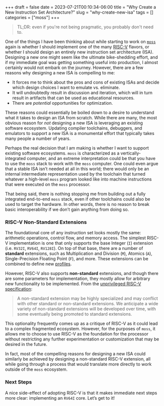+++ 
draft = false
date = 2023-07-21T00:10:34-06:00
title = "Why Create a New Instruction Set Architecture?"
slug = "why-create-new-isa"
tags = []
categories = ["moss"]
+++

> TL;DR: even if you're not being pragmatic, you probably don't need to.

One of the things I have been thinking about while starting to work on
[`moss`](https://github.com/mosscomp/moss) again is whether I should implement
one of the many [RISC-V](https://riscv.org) flavors, or whether I should design
an entirely new instruction set architecture (ISA). Designing a new one might
seem like the ultimate bike-shedding effort, and if my immediate goal was
getting something useful into production, I almost certainly would not embark on
the journey. However, there are a few reasons why designing a new ISA is
compelling to me:

- It forces me to think about the pros and cons of existing ISAs and decide
  which design choices I want to emulate vs. eliminate.
- It will undoubtedly result in discussion and iteration, which will in turn
  result in artifacts that can be used as educational resources.
- There are *potential* opportunities for optimization.

These reasons could essentially be boiled down to a desire to understand what it
takes to design an ISA from scratch. While there are many, the most obvious
reason for *not* designing a new ISA is leveraging an existing software
ecosystem. Updating compiler toolchains, debuggers, and emulators to support a
new ISA is a monumental effort that typically takes many people a number of
years.

Perhaps the real decision that I am making is whether I want to support existing
software ecosystems. `moss` is characterized as a vertically-integrated
computer, and an extreme interpretation could be that you have to use the `moss`
stack to work with the `moss` computer. One could even argue that a stable ISA
isn’t needed at all in this world; there would only be an internal intermediate
representation used by the toolchain that turned whatever a high-level `moss`
program looked like into machine instructions that were executed on the `moss`
processor.

That being said, there is nothing stopping me from building out a fully
integrated end-to-end `moss` stack, even if other toolchains could also be used
to target the hardware. In other words, there is no reason to break basic
interoperability if we don’t gain anything from doing so.

### RISC-V Non-Standard Extensions

The foundational core of any instruction set looks mostly the same: arithmetic
operations, control flow, and memory access. The simplest RISC-V implementation
is one that only supports the base Integer (`I`) extension (i.e. `RV32I`,
`RV64I`, `RV128I`). On top of that base, there are a number of **standard**
extensions, such as Multiplication and Division (`M`), Atomics (`A`),
Single-Precision Floating Point (`F`), and more. These extensions can be
combined to define new
[profiles](https://github.com/riscv/riscv-profiles/blob/main/profiles.adoc).

However, RISC-V also supports **non-standard** extensions, and though there are
some parameters for implementation, they mostly allow for arbitrary new
functionality to be implemented. From the [unprivileged RISC-V
specification](https://github.com/riscv/riscv-isa-manual/blob/main/src/extending.adoc):

> A non-standard extension may be highly specialized and may conflict with other
> standard or non-standard extensions. We anticipate a wide variety of
> non-standard extensions will be developed over time, with some eventually
> being promoted to standard extensions.

This optionality frequently comes up as a critique of RISC-V as it could lead to
a complex fragmented ecosystem. However, for the purposes of `moss`, it allows
me to choose to use RISC-V as the foundation for the processor without
restricting any further experimentation or customization that may be desired in
the future.

In fact, most of the compelling reasons for designing a new ISA could similarly
be achieved by designing a non-standard RISC-V extension, all while going
through a process that would translate more directly to work outside of the
`moss` ecosystem.

### Next Steps

A nice side-effect of adopting RISC-V is that it makes immediate next steps more
clear: implementing an `RV64I` core. Let’s get to it!
